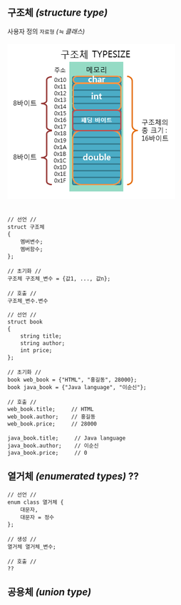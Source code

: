 ## 구조체 *(structure type)*
사용자 정의 `자료형` *(≒ 클래스)*
###### <img src = 'img/구조체.png'>
```angular2html
// 선언 // 
struct 구조체
{
    멤버변수;
    멤버함수;
};

// 초기화 //
구조체 구조체_변수 = {값1, ..., 값n};

// 호출 //
구조체_변수.변수
```
```
// 선언 //
struct book
{
    string title;
    string author;   
    int price;        
};

// 초기화 //
book web_book = {"HTML", "홍길동", 28000};
book java_book = {"Java language", "이순신"};

// 호출 //
web_book.title;     // HTML
web_book.author;    // 홍길동
web_book.price;     // 28000

java_book.title;     // Java language
java_book.author;    // 이순신
java_book.price;     // 0
```

## 열거체 *(enumerated types)* ??
```
// 선언 //
enum class 열거체 {
    대문자, 
    대문자 = 정수
};

// 생성 //
열거체 열거체_변수;

// 호출 //
??
```

## 공용체 *(union type)*




